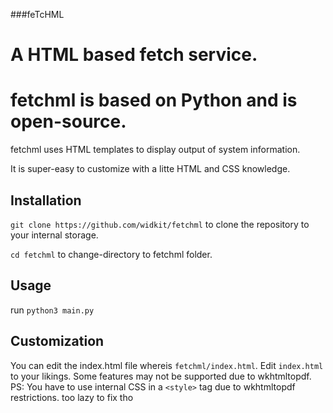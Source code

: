 ###feTcHML
# A HTML based fetch service.

# fetchml is based on Python and is open-source. 


fetchml uses HTML templates to display output of system information.

It is super-easy to customize with a litte HTML and CSS knowledge.

## Installation

`git clone https://github.com/widkit/fetchml` to clone the repository to your internal storage.

`cd fetchml` to change-directory to fetchml folder.

## Usage

run `python3 main.py`

## Customization

You can edit the index.html file whereis `fetchml/index.html`.
Edit `index.html` to your likings. Some features may not be supported due to wkhtmltopdf.
PS: You have to use internal CSS in a `<style>` tag due to wkhtmltopdf restrictions.
too lazy to fix tho
